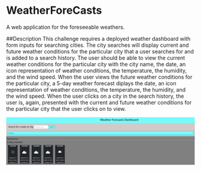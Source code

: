 # WeatherForeCasts
A web application for the foreseeable weathers.


##Description
This challenge requires a deployed weather dashboard with form inputs for searching cities. The city searches will display current and future weather conditions for the particular city that a user searches for and is added to a search history. The user should be able to view the current weather conditions for the particular city with the city name, the date, an icon representation of weather conditions, the temperature, the humidity, and the wind speed. When the user views the future weather conditions for the particular city, a 5-day weather forecast diplays the date, an icon representation of weather conditions, the temperature, the humidity, and the wind speed. When the user clicks on a city in the search history, the user is, again, presented with the current and future weather conditions for the particular city that the user clicks on to view.

![Alt text](image.png)